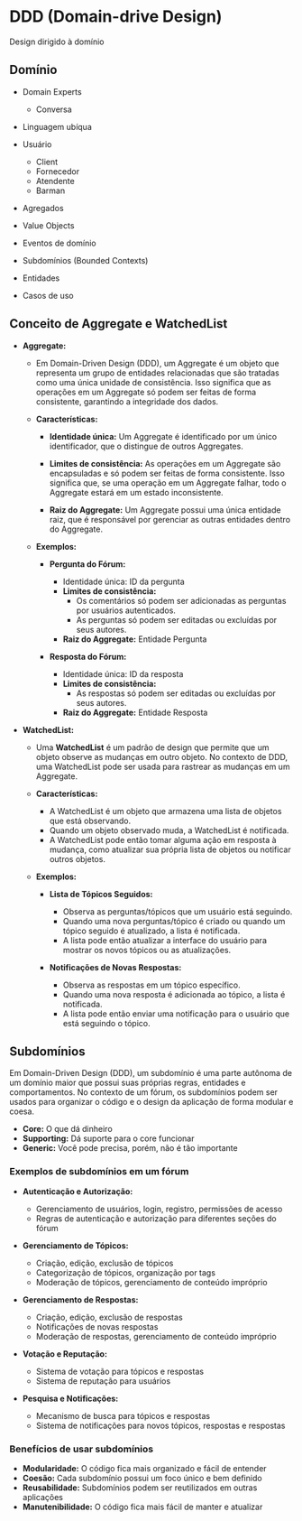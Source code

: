 # DDD (Domain-drive Design)

Design dirigido à domínio

## Domínio

- Domain Experts
  - Conversa
- Linguagem ubíqua

- Usuário
  - Client
  - Fornecedor
  - Atendente
  - Barman

- Agregados
- Value Objects
- Eventos de domínio
- Subdomínios (Bounded Contexts)
- Entidades
- Casos de uso

## Conceito de Aggregate e WatchedList

- **Aggregate:**

  - Em Domain-Driven Design (DDD), um Aggregate é um objeto que representa um grupo de entidades relacionadas que são tratadas como uma única unidade de consistência. Isso significa que as operações em um Aggregate só podem ser feitas de forma consistente, garantindo a integridade dos dados.

  - **Características:**

    - **Identidade única:** Um Aggregate é identificado por um único identificador, que o distingue de outros Aggregates.

    - **Limites de consistência:** As operações em um Aggregate são encapsuladas e só podem ser feitas de forma consistente. Isso significa que, se uma operação em um Aggregate falhar, todo o Aggregate estará em um estado inconsistente.

    - **Raiz do Aggregate:** Um Aggregate possui uma única entidade raiz, que é responsável por gerenciar as outras entidades dentro do Aggregate.
  
  - **Exemplos:**

    - **Pergunta do Fórum:**

      - Identidade única: ID da pergunta
      - **Limites de consistência:**
        - Os comentários só podem ser adicionadas as perguntas por usuários autenticados.
        - As perguntas só podem ser editadas ou excluídas por seus autores.
      - **Raiz do Aggregate:** Entidade Pergunta

    - **Resposta do Fórum:**

      - Identidade única: ID da resposta
      - **Limites de consistência:**
        - As respostas só podem ser editadas ou excluídas por seus autores.
      - **Raiz do Aggregate:** Entidade Resposta

- **WatchedList:**

  - Uma **WatchedList** é um padrão de design que permite que um objeto observe as mudanças em outro objeto. No contexto de DDD, uma WatchedList pode ser usada para rastrear as mudanças em um Aggregate.
  
  - **Características:**

    - A WatchedList é um objeto que armazena uma lista de objetos que está observando.
    - Quando um objeto observado muda, a WatchedList é notificada.
    - A WatchedList pode então tomar alguma ação em resposta à mudança, como atualizar sua própria lista de objetos ou notificar outros objetos.

  - **Exemplos:**

    - **Lista de Tópicos Seguidos:**

      - Observa as perguntas/tópicos que um usuário está seguindo.
      - Quando uma nova perguntas/tópico é criado ou quando um tópico seguido é atualizado, a lista é notificada.
      - A lista pode então atualizar a interface do usuário para mostrar os novos tópicos ou as atualizações.

    - **Notificações de Novas Respostas:**

      - Observa as respostas em um tópico específico.
      - Quando uma nova resposta é adicionada ao tópico, a lista é notificada.
      - A lista pode então enviar uma notificação para o usuário que está seguindo o tópico.

## Subdomínios

Em Domain-Driven Design (DDD), um subdomínio é uma parte autônoma de um domínio maior que possui suas próprias regras, entidades e comportamentos. No contexto de um fórum, os subdomínios podem ser usados para organizar o código e o design da aplicação de forma modular e coesa.

- **Core:** O que dá dinheiro
- **Supporting:** Dá suporte para o core funcionar
- **Generic:** Você pode precisa, porém, não é tão importante

### Exemplos de subdomínios em um fórum

- **Autenticação e Autorização:**
  - Gerenciamento de usuários, login, registro, permissões de acesso
  - Regras de autenticação e autorização para diferentes seções do fórum

- **Gerenciamento de Tópicos:**
  - Criação, edição, exclusão de tópicos
  - Categorização de tópicos, organização por tags
  - Moderação de tópicos, gerenciamento de conteúdo impróprio

- **Gerenciamento de Respostas:**
  - Criação, edição, exclusão de respostas
  - Notificações de novas respostas
  - Moderação de respostas, gerenciamento de conteúdo impróprio

- **Votação e Reputação:**
  - Sistema de votação para tópicos e respostas
  - Sistema de reputação para usuários

- **Pesquisa e Notificações:**
  - Mecanismo de busca para tópicos e respostas
  - Sistema de notificações para novos tópicos, respostas e respostas

### Benefícios de usar subdomínios

- **Modularidade:** O código fica mais organizado e fácil de entender
- **Coesão:** Cada subdomínio possui um foco único e bem definido
- **Reusabilidade:** Subdomínios podem ser reutilizados em outras aplicações
- **Manutenibilidade:** O código fica mais fácil de manter e atualizar
